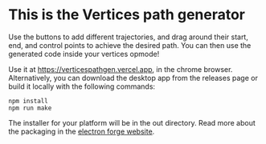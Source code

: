 # This is the Vertices path generator

Use the buttons to add different trajectories, and drag around their start, end, and control points to achieve the desired path. You can then use the generated code inside your vertices opmode!

Use it at https://verticespathgen.vercel.app, in the chrome browser. Alternatively, you can download the desktop app from the releases page or build it locally with the following commands:
```
npm install
npm run make
```
The installer for your platform will be in the out directory. Read more about the packaging in the [electron forge website](https://www.electronforge.io).